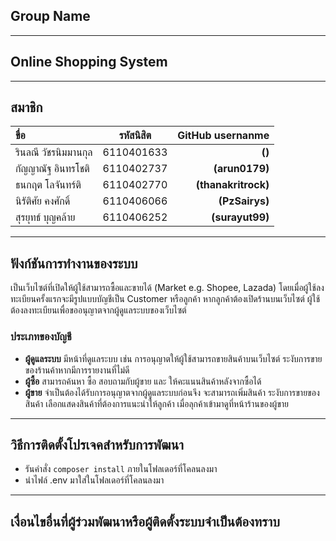 ## Group Name
---
## Online Shopping System
---
## สมาชิก

| ขื่อ      | รหัสนิสิต | GitHub usernanme     |
| :---        |    :----:   |          ---: |
| รินลณี วัชรนิมมานกุล      | 6110401633       | **()**   |
|กัญญาณัฐ อินทรโชติ |6110402737| **(arun0179)**|
|ธนกฤต โลจันทร์ติ |6110402770| **(thanakritrock)**|
|นิรัติศัย คงศักดิ์ |6110406066 |**(PzSairys)**|
|สุรยุทธ์ บุญคล้าย| 6110406252 |**(surayut99)**|
---
## ฟังก์ชันการทำงานของระบบ
เป็นเว็บไซต์ที่เปิดให้ผู้ใช้สามารถซื้อและขายได้ (Market e.g. Shopee, Lazada) โดยเมื่อผู้ใช้ลงทะเบียนครั้งแรกจะมีรูปแบบบัญชีเป็น Customer หรือลูกค้า หากลูกค้าต้องเปิดร้านบนเว็บไซต์ ผู้ใช้ต้องลงทะเบียนเพื่อขออนุญาตจากผู้ดูแลระบบของเว็บไซต์

### ประเภทของบัญชี
- **ผู้ดูแลระบบ** มีหน้าที่ดูแลระบบ เช่น การอนุญาตให้ผู้ใช้สามารถขายสินค้าบนเว็บไซต์ ระงับการขายของร้านค้าหากมีการรายงานที่ไม่ดี
- **ผู้ซื้อ** สามารถค้นหา ซื้อ สอบถามกับผู้ขาย และ ให้คะแนนสินค้าหลังจากซื้อได้
- **ผู้ขาย** จำเป็นต้องได้รับการอนุญาตจากผู้ดูแลระบบก่อนจึง
จะสามารถเพิ่มสินค้า ระงับการขายของสินค้า เลือกแสดงสินค้าที่ต้องการแนะนำให้ลูกค้า เมื่อลุกค้าเข้ามาดูที่หน้าร้านของผู้ขาย

---
## วิธีการติดตั้งโปรเจคสำหรับการพัฒนา
- รันคำสั่ง ```composer install``` ภายในโฟลเดอร์ที่โคลนลงมา &nbsp;
- นำไฟล์ .env มาใส่ในโฟลเดอร์ที่โคลนลงมา
---
## เงื่อนไขอื่นที่ผู้ร่วมพัฒนาหรือผู้ติดตั้งระบบจำเป็นต้องทราบ

